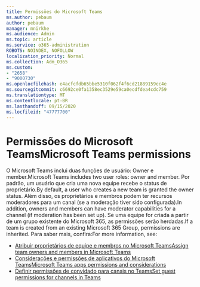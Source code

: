 ```yaml
---
title: Permissões do Microsoft Teams
ms.author: pebaum
author: pebaum
manager: mnirkhe
ms.audience: Admin
ms.topic: article
ms.service: o365-administration
ROBOTS: NOINDEX, NOFOLLOW
localization_priority: Normal
ms.collection: Adm_O365
ms.custom:
- "2658"
- "9000730"
ms.openlocfilehash: e4acfcfdb65bbe5310f062f4f6cd21889159ec4e
ms.sourcegitcommit: c6692ce0fa1358ec3529e59ca0ecdfdea4cdc759
ms.translationtype: MT
ms.contentlocale: pt-BR
ms.lasthandoff: 09/15/2020
ms.locfileid: "47777700"
---
```

# <a name="microsoft-teams-permissions"></a><span data-ttu-id="2d5fa-102">Permissões do Microsoft Teams</span><span class="sxs-lookup"><span data-stu-id="2d5fa-102">Microsoft Teams permissions</span></span>

<span data-ttu-id="2d5fa-103">O Microsoft Teams inclui duas funções de usuário: Owner e member.</span><span class="sxs-lookup"><span data-stu-id="2d5fa-103">Microsoft Teams includes two user roles: owner and member.</span></span> <span data-ttu-id="2d5fa-104">Por padrão, um usuário que cria uma nova equipe recebe o status de proprietário.</span><span class="sxs-lookup"><span data-stu-id="2d5fa-104">By default, a user who creates a new team is granted the owner status.</span></span> <span data-ttu-id="2d5fa-105">Além disso, os proprietários e membros podem ter recursos moderadores para um canal (se a moderação tiver sido configurada).</span><span class="sxs-lookup"><span data-stu-id="2d5fa-105">In addition, owners and members can have moderator capabilities for a channel (if moderation has been set up).</span></span> <span data-ttu-id="2d5fa-106">Se uma equipe for criada a partir de um grupo existente do Microsoft 365, as permissões serão herdadas.</span><span class="sxs-lookup"><span data-stu-id="2d5fa-106">If a team is created from an existing Microsoft 365 Group, permissions are inherited.</span></span> <span data-ttu-id="2d5fa-107">Para saber mais, confira:</span><span class="sxs-lookup"><span data-stu-id="2d5fa-107">For more information, see:</span></span>

- [<span data-ttu-id="2d5fa-108">Atribuir proprietários de equipe e membros no Microsoft Teams</span><span class="sxs-lookup"><span data-stu-id="2d5fa-108">Assign team owners and members in Microsoft Teams</span></span>](https://docs.microsoft.com/microsoftteams/assign-roles-permissions)
- [<span data-ttu-id="2d5fa-109">Considerações e permissões de aplicativos do Microsoft Teams</span><span class="sxs-lookup"><span data-stu-id="2d5fa-109">Microsoft Teams apps permissions and considerations</span></span>](https://docs.microsoft.com/microsoftteams/app-permissions)
- [<span data-ttu-id="2d5fa-110">Definir permissões de convidado para canais no Teams</span><span class="sxs-lookup"><span data-stu-id="2d5fa-110">Set guest permissions for channels in Teams</span></span>](https://support.office.com/article/4756c468-2746-4bfd-a582-736d55fcc169)
